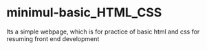 # minimul-basic_HTML_CSS
Its a simple webpage, which is for practice of basic html and css for resuming front end development
